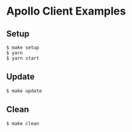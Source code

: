 # Apollo Client Examples

## Setup

```shell
$ make setup
$ yarn
$ yarn start
```

## Update

```shell
$ make update
```

## Clean

```shell
$ make clean
```
